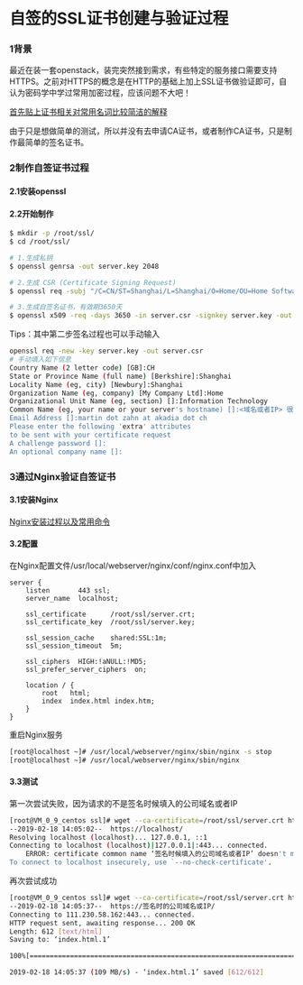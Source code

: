 # 自签的SSL证书创建与验证过程

### 1背景

最近在装一套openstack，装完突然接到需求，有些特定的服务接口需要支持HTTPS。之前对HTTPS的概念是在HTTP的基础上加上SSL证书做验证即可，自认为密码学中学过常用加密过程，应该问题不大吧！

[首先贴上证书相关对常用名词比较简洁的解释](http://www.cnblogs.com/guogangj/p/4118605.html)

由于只是想做简单的测试，所以并没有去申请CA证书，或者制作CA证书，只是制作最简单的签名证书。

### 2制作自签证书过程

#### 2.1安装openssl

#### 2.2开始制作

```bash
$ mkdir -p /root/ssl/
$ cd /root/ssl/

# 1.生成私钥
$ openssl genrsa -out server.key 2048

# 2.生成 CSR (Certificate Signing Request)
$ openssl req -subj "/C=CN/ST=Shanghai/L=Shanghai/O=Home/OU=Home Software/CN=<域名或者IP>/emailAddress=961011595@qq.com" -new -key server.key -out server.csr

# 3.生成自签名证书，有效期3650天
$ openssl x509 -req -days 3650 -in server.csr -signkey server.key -out server.crt
```

Tips：其中第二步签名过程也可以手动输入

```bash
openssl req -new -key server.key -out server.csr
# 手动填入如下信息
Country Name (2 letter code) [GB]:CH
State or Province Name (full name) [Berkshire]:Shanghai
Locality Name (eg, city) [Newbury]:Shanghai
Organization Name (eg, company) [My Company Ltd]:Home
Organizational Unit Name (eg, section) []:Information Technology
Common Name (eg, your name or your server's hostname) []:<域名或者IP> 很重要不能乱填
Email Address []:martin dot zahn at akadia dot ch
Please enter the following 'extra' attributes
to be sent with your certificate request
A challenge password []:
An optional company name []:
```



### 3通过Nginx验证自签证书

#### 3.1安装Nginx

[Nginx安装过程以及常用命令](https://freshchen.github.io/2019/02/15/nginx-install/)

#### 3.2配置

在Nginx配置文件/usr/local/webserver/nginx/conf/nginx.conf中加入

    server {
        listen       443 ssl;
        server_name  localhost;
    
        ssl_certificate      /root/ssl/server.crt;
        ssl_certificate_key  /root/ssl/server.key;
    
        ssl_session_cache    shared:SSL:1m;
        ssl_session_timeout  5m;
    
        ssl_ciphers  HIGH:!aNULL:!MD5;
        ssl_prefer_server_ciphers  on;
    
        location / {
            root   html;
            index  index.html index.htm;
        }
    }
重启Nginx服务

```bash
[root@localhost ~]# /usr/local/webserver/nginx/sbin/nginx -s stop
[root@localhost ~]# /usr/local/webserver/nginx/sbin/nginx
```

#### 3.3测试

第一次尝试失败，因为请求的不是签名时候填入的公司域名或者IP

```bash
[root@VM_0_9_centos ssl]# wget --ca-certificate=/root/ssl/server.crt https://localhost
--2019-02-18 14:05:02--  https://localhost/
Resolving localhost (localhost)... 127.0.0.1, ::1
Connecting to localhost (localhost)|127.0.0.1|:443... connected.
    ERROR: certificate common name ‘签名时候填入的公司域名或者IP’ doesn't match requested host name ‘localhost’.
To connect to localhost insecurely, use `--no-check-certificate'.
```

再次尝试成功

```bash
[root@VM_0_9_centos ssl]# wget --ca-certificate=/root/ssl/server.crt https://<签名时的公司域名或IP>
--2019-02-18 14:05:37--  https://签名时的公司域名或IP/
Connecting to 111.230.58.162:443... connected.
HTTP request sent, awaiting response... 200 OK
Length: 612 [text/html]
Saving to: ‘index.html.1’

100%[=======================================================================================================================================================================>] 612         --.-K/s   in 0s      

2019-02-18 14:05:37 (109 MB/s) - ‘index.html.1’ saved [612/612]
```

